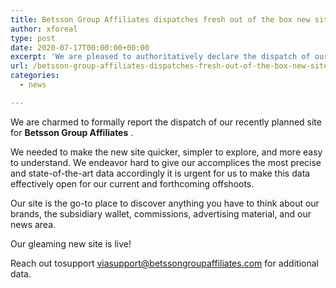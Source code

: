 ```yaml
---
title: Betsson Group Affiliates dispatches fresh out of the box new site quicker and client more amiable than ever
author: xforeal 
type: post
date: 2020-07-17T00:00:00+00:00
excerpt: 'We are pleased to authoritatively declare the dispatch of our recently structured site for Betsson Group Affiliates '
url: /betsson-group-affiliates-dispatches-fresh-out-of-the-box-new-site-quicker-and-client-more-amiable-than-ever/
categories:
  - news

---
```

We are charmed to formally report the dispatch of our recently planned site for **Betsson Group Affiliates** . 

We needed to make the new site quicker, simpler to explore, and more easy to understand. We endeavor hard to give our accomplices the most precise and state-of-the-art data accordingly it is urgent for us to make this data effectively open for our current and forthcoming offshoots. 

Our site is the go-to place to discover anything you have to think about our brands, the subsidiary wallet, commissions, advertising material, and our news area. 

Our gleaming new site is live! 

Reach out tosupport viasupport@betssongroupaffiliates.com for additional data.